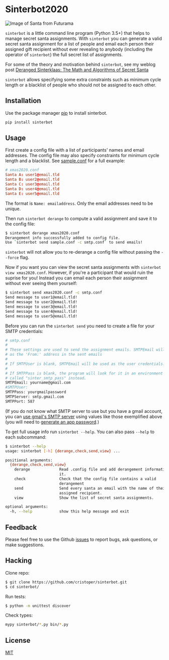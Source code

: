 # Sinterbot2020
![Image of Santa from Futurama](https://catswhisker.xyz/log/2020/12/7/deranged_sinterklaas/XmasStory.png)

`sinterbot` is a little command line program (Python 3.5+) that helps to manage secret santa assignments. With `sinterbot` you can generate a valid secret santa assignment for a list of people and email each person their assigned gift recipient without ever revealing to anybody (including the operator of `sinterbot`) the full secret list of assignments.

For some of the theory and motivation behind `sinterbot`, see my weblog post [Deranged Sinterklaas: The Math and Algorithms of Secret Santa](https://catswhisker.xyz/log/2020/12/7/deranged_sinterklaas/)

`sinterbot` allows specifying some extra constraints such as minimum cycle length or a blacklist of people who should not be assigned to each other.

## Installation

Use the package manager [pip](https://pip.pypa.io/en/stable/) to install sinterbot.

```bash
pip install sinterbot
```

## Usage

First create a config file with a list of participants' names and email addresses. The config file may also specify constraints for minimum cycle length and a blacklist. See [sample.conf](https://github.com/cristoper/sinterbot/blob/master/sample.conf) for a full example:

```xmas2020.conf
# xmas2020.conf
Santa A: user1@email.tld
Santa B: user2@email.tld
Santa C: user3@email.tld
Santa D: user4@email.tld
Santa E: user5@email.tld
```

The format is `Name: emailaddress`. Only the email addresses need to be unique.

Then run `sinterbot derange` to compute a valid assignment and save it to the config file:

```sh
$ sinterbot derange xmas2020.conf
Derangement info successfully added to config file.
Use `sinterbot send sample.conf -c smtp.conf` to send emails!
```

`sinterbot` will not allow you to re-derange a config file without passing the `--force` flag.

Now if you want you can view the secret santa assignments with `sinterbot view xmas2020.conf`. However, if you're a participant that would ruin the suprise for you! Instead you can email each person their assignment without ever seeing them yourself:

```sh
$ sinterbot send xmas2020.conf -c smtp.conf
Send message to user1@email.tld!
Send message to user2@email.tld!
Send message to user3@email.tld!
Send message to user4@email.tld!
Send message to user5@email.tld!
```

Before you can run the `sinterbot send` you need to create a file for your SMTP credentials:

```sh
# smtp.conf
#
# These settings are used to send the assignment emails. SMTPEmail will appear
# as the 'From:' address in the sent emails
#
# If SMTPUser is blank, SMTPEmail will be used as the user credentials.
#
# If SMTPPass is blank, the program will look for it in an environment variable
# called "sinter_smtp_pass" instead.
SMTPEmail: yourname@gmail.com
#SMTPUser:
SMTPPass: yourgmailpassword
SMTPServer: smtp.gmail.com
SMTPPort: 587
```  

(If you do not know what SMTP server to use but you have a gmail account, you can [use gmail's SMTP server](https://www.digitalocean.com/community/tutorials/how-to-use-google-s-smtp-server) using values like those exemplified above (you will need to [generate an app password](https://support.google.com/accounts/answer/6010255?hl=en).)

To get full usage info run `sinterbot --help`. You can also pass `--help` to each subcommand:
```sh
$ sinterbot --help
usage: sinterbot [-h] {derange,check,send,view} ...

positional arguments:
  {derange,check,send,view}
    derange             Read .config file and add derangement information to
                        it.
    check               Check that the config file contains a valid
                        derangement
    send                Send every santa an email with the name of their
                        assigned recipient.
    view                Show the list of secret santa assignments.

optional arguments:
  -h, --help            show this help message and exit
```

## Feedback

Please feel free to use the Github [issues](https://github.com/cristoper/sinterbot/issues) to report bugs, ask questions, or make suggestions.

## Hacking

Clone repo:
```sh
$ git clone https://github.com/cristoper/sinterbot.git
$ cd sinterbot/
```

Run tests:
```sh
$ python -m unittest discover
```

Check types:
```sh
mypy sinterbot/*.py bin/*.py
```

## License
[MIT](https://choosealicense.com/licenses/mit/)

